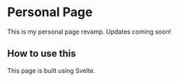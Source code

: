 # Personal Page
This is my personal page revamp. Updates coming soon!

## How to use this
This page is built using Svelte.